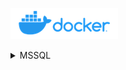 
![](./Assets/docker-logo.png)


<details><summary>MSSQL</summary>

<br/>

A volume can be attached on the Microsoft SQL Server too, as described on the [Microsoft Documentation](https://learn.microsoft.com/en-us/sql/linux/sql-server-linux-docker-container-deployment?view=sql-server-ver15&pivots=cs1-bash#persist):

Using the above command to mount four folders of the container to a host directory and use a data volume container:

```ps
docker run 
--name container-name 
--env 'ACCEPT-EULA=Y' 
--env 'SA_PASSWORD=password' 
--publish 1433:1433 
--volume <VOLUME>:/var/opt/mssql 
--volume='C:\Docker\Containers\SQL Server\Pix\Data\':/var/opt/mssql/data 
--volume='C:\Docker\Containers\SQL Server\Pix\Log\':/var/opt/mssql/log 
--volume='C:\Docker\Containers\SQL Server\Pix\Secrets\':/var/opt/mssql/secrets 
--volume='C:\Docker\Containers\SQL Server\Pix\Tmp\':/tmp 
--detach mcr.microsoft.com/mssql/server
```

Example:

```ps
docker run --name mssql-container --env 'ACCEPT-EULA=Y' --env 'SA_PASSWORD=!1q@2w#3e%5t' --publish 1433:1433 --volume mssql-volume:/var/opt/mssql --volume='C:\Docker\Containers\SQL Server\Pix\Data\':/var/opt/mssql/data --volume='C:\Docker\Containers\SQL Server\Pix\Log\':/var/opt/mssql/log --volume='C:\Docker\Containers\SQL Server\Pix\Secrets\':/var/opt/mssql/secrets --volume='C:\Docker\Containers\SQL Server\Pix\Tmp\':/tmp --detach mcr.microsoft.com/mssql/server
```

### Container

![](./Assets/asset001.png)

![](./Assets/asset002.png)

### Volume

![](./Assets/asset003.png)

![](./Assets/asset004.png)

![](./Assets/asset005.png)

</details>